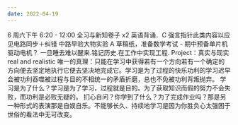 ```yaml
---
date: 2022-04-19
---
```


6
周六下午 6:20 - 12:00
全习与新知卷子 x2 英语背诵．C 强言指针此类内容以应见电路同步＋纠错 中路早验大物实验 A 草稿纸，准备数学考试 - 期中预备单片机驱动电机？
一旦睡去难以醒来.铭记历史.在工作中实现工程.
Project：真实与现实
real and realistic
唯一的真理：只能在学习中获得若有一个方向若有一个确定的方向便去坚定地执行它便去坚决地完成它。学习是为了过程的快乐功利的学习迟早会被功利吞噬被过程与目的不相统一的矛盾折磨，总也不免被功利背叛抛弃。
学习是为了什么？学习是为了学习，过程就是目的。为了获取知识而假的努力不会失败，而功利是必败无疑的。
扪心自问？你学到了什么？为了完成作业吗？那是另一种形式的表演那是自娱自乐。不能够长久、持续地学习是因为你胜负心太强困于世俗的看法中无可改变。
